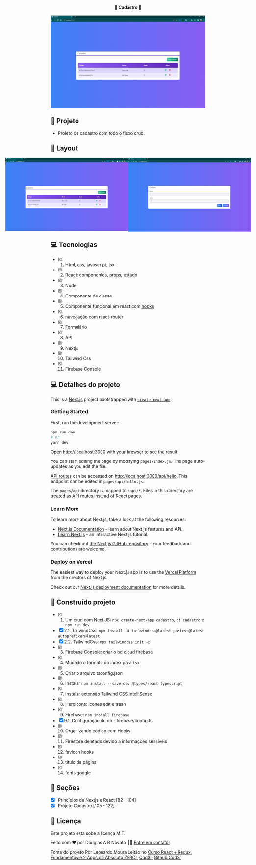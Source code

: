 <h4 align="center"> 
	🚧 Cadastro 🚀
</h4> 

<p align="center" style="display: flex; align-items: flex-start; justify-content: center;"> 
  <img alt="Cadastro" title="#Cadastro" src="./.github/tela-1.jpg"> 
</p> 

## 🎨 Projeto

- Projeto de cadastro com todo o fluxo crud.

## 🎨 Layout

<p align="center" style="display: flex; align-items: flex-start; justify-content: center;"> 
  <img alt="Cadastro" title="#Cadastro" src="./.github/tela-1.jpg" width="400px">  
  <img alt="Cadastro" title="#Cadastro" src="./.github/tela-3.jpg" width="400px"> 
</p> 

## 💻 Tecnologias

- [x] 1. Html, css, javascript, jsx
- [x] 2. React: componentes, props, estado
- [x] 3. Node
- [x] 4. Componente de classe 
- [x] 5. Componente funcional em react com [hooks](https://reactjs.org/docs/hooks-intro.html)
- [x] 6. navegação com react-router
- [x] 7. Formulário
- [x] 8. API
- [x] 9. Nextjs 
- [x] 10. Tailwind Css 
- [x] 11. Firebase Console 

## 💻 Detalhes do projeto

This is a [Next.js](https://nextjs.org/) project bootstrapped with [`create-next-app`](https://github.com/vercel/next.js/tree/canary/packages/create-next-app).

### Getting Started

First, run the development server:

```bash
npm run dev
# or
yarn dev
```

Open [http://localhost:3000](http://localhost:3000) with your browser to see the result.

You can start editing the page by modifying `pages/index.js`. The page auto-updates as you edit the file.

[API routes](https://nextjs.org/docs/api-routes/introduction) can be accessed on [http://localhost:3000/api/hello](http://localhost:3000/api/hello). This endpoint can be edited in `pages/api/hello.js`.

The `pages/api` directory is mapped to `/api/*`. Files in this directory are treated as [API routes](https://nextjs.org/docs/api-routes/introduction) instead of React pages.

### Learn More

To learn more about Next.js, take a look at the following resources:

- [Next.js Documentation](https://nextjs.org/docs) - learn about Next.js features and API.
- [Learn Next.js](https://nextjs.org/learn) - an interactive Next.js tutorial.

You can check out [the Next.js GitHub repository](https://github.com/vercel/next.js/) - your feedback and contributions are welcome!

### Deploy on Vercel

The easiest way to deploy your Next.js app is to use the [Vercel Platform](https://vercel.com/new?utm_medium=default-template&filter=next.js&utm_source=create-next-app&utm_campaign=create-next-app-readme) from the creators of Next.js.

Check out our [Next.js deployment documentation](https://nextjs.org/docs/deployment) for more details.

## 🚀 Construído projeto 

- [x] 1. Um crud com Next.JS: `npx create-next-app cadastro`, `cd cadastro` e `npm run dev`
- [x] 2.1. TailwindCss: `npm install -D tailwindcss@latest postcss@latest autoprefixer@latest`
- [x] 2.2. TailwindCss: `npx tailwindcss init -p`
- [x] 3. Firebase Console: criar o bd cloud firebase
- [x] 4. Mudado o formato do index para `tsx`
- [x] 5. Criar o arquivo tsconfig.json
- [x] 6. Instalar `npm install --save-dev @types/react typescript`
- [x] 7. Instalar extensão Tailwind CSS IntelliSense
- [x] 8. Heroicons: ícones edit e trash
- [x] 9. Firebase: `npm install firebase`
- [x] 9.1. Configuração do db - firebase/config.ts 
- [x] 10. Organizando código com Hooks
- [x] 11. Firestore deletado devido a informações sensíveis
- [x] 12. favicon hooks
- [x] 13. título da página
- [x] 14. fonts google 

## 🚀 Seções 

- [x] Princípios de Nextjs e React [82 - 104] 
- [x] Projeto Cadastro [105 - 122] 

## 📝 Licença

Este projeto esta sobe a licença MIT.

Feito com ❤️ por Douglas A B Novato 👋🏽 [Entre em contato!](https://www.linkedin.com/in/douglasabnovato/)
 
Fonte do projeto Por Leonardo Moura Leitão no [Curso React + Redux: Fundamentos e 2 Apps do Absoluto ZERO!](https://www.udemy.com/course/react-redux-pt/), [Cod3r](https://www.cod3r.com.br/), [Github Cod3r](https://github.com/cod3rcursos/next-crud)
